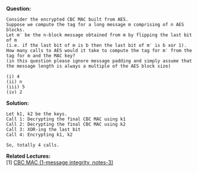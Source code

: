 <b>Question:</b>
```
Consider the encrypted CBC MAC built from AES. 
Suppose we compute the tag for a long message m comprising of n AES blocks. 
Let m′ be the n-block message obtained from m by flipping the last bit of m 
(i.e. if the last bit of m is b then the last bit of m′ is b xor 1). 
How many calls to AES would it take to compute the tag for m′ from the tag for m and the MAC key? 
(in this question please ignore message padding and simply assume that the message length is always a multiple of the AES block size)

(i) 4
(ii) n
(iii) 5
(iv) 2
```
<b>Solution:</b><br>
```
Let k1, k2 be the keys.
Call 1: Decrypting the final CBC MAC using k1
Call 2: Decrypting the final CBC MAC using k2
Call 3: XOR-ing the last bit
Call 4: Encrypting k1, k2

So, totally 4 calls.
```
<b>Related Lectures:</b><br>
[1] <a href="https://github.com/ashumeow/cryptography-I/blob/master/week-3/notes/1---Message-Integrity/3%20-%20CBC-MAC%20and%20NMAC.md">CBC MAC (1-message integrity, notes-3)</a>
